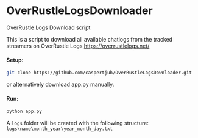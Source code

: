 # OverRustleLogsDownloader
OverRustle Logs Download script

This is a script to download all available chatlogs from the tracked streamers on OverRustle Logs https://overrustlelogs.net/

#### Setup:
```bash
git clone https://github.com/caspertjuh/OverRustleLogsDownloader.git
```

or alternatively download app.py manually.

#### Run:
```bash
python app.py
```
A `logs` folder will be created with the following structure:
`logs\name\month_year\year_month_day.txt`
